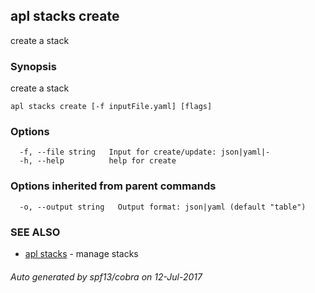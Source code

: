 ## apl stacks create

create a stack

### Synopsis


create a stack

```
apl stacks create [-f inputFile.yaml] [flags]
```

### Options

```
  -f, --file string   Input for create/update: json|yaml|-
  -h, --help          help for create
```

### Options inherited from parent commands

```
  -o, --output string   Output format: json|yaml (default "table")
```

### SEE ALSO
* [apl stacks](apl_stacks.md)	 - manage stacks

###### Auto generated by spf13/cobra on 12-Jul-2017
